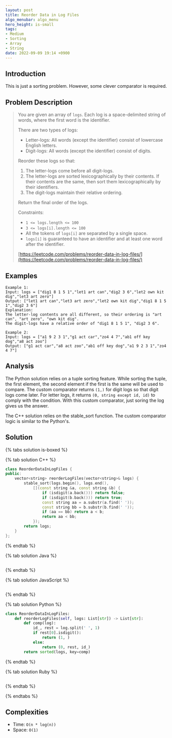 ```yaml
---
layout: post
title: Reorder Data in Log Files
algo_menubar: algo_menu
hero_height: is-small
tags:
- Medium
- Sorting
- Array
- String
date: 2022-09-09 19:14 +0900
---
```

## Introduction
This is just a sorting problem.
However, some clever comparator is required.

## Problem Description
> You are given an array of `logs`.
> Each log is a space-delimited string of words, where the first word is the identifier.
>
> There are two types of logs:
> - Letter-logs: All words (except the identifier) consist of lowercase English letters.
> - Digit-logs: All words (except the identifier) consist of digits.
>
> Reorder these logs so that:
> 1. The letter-logs come before all digit-logs.
> 2. The letter-logs are sorted lexicographically by their contents.
>    If their contents are the same, then sort them lexicographically by their identifiers.
> 3. The digit-logs maintain their relative ordering.
>
> Return the final order of the logs.
>
> Constraints:
> - `1 <= logs.length <= 100`
> - `3 <= logs[i].length <= 100`
> - All the tokens of `logs[i]` are separated by a single space.
> - `logs[i]` is guaranteed to have an identifier and at least one word after the identifier.
>
> [https://leetcode.com/problems/reorder-data-in-log-files/](https://leetcode.com/problems/reorder-data-in-log-files/)

## Examples
```
Example 1:
Input: logs = ["dig1 8 1 5 1","let1 art can","dig2 3 6","let2 own kit dig","let3 art zero"]
Output: ["let1 art can","let3 art zero","let2 own kit dig","dig1 8 1 5 1","dig2 3 6"]
Explanation:
The letter-log contents are all different, so their ordering is "art can", "art zero", "own kit dig".
The digit-logs have a relative order of "dig1 8 1 5 1", "dig2 3 6".
```

```
Example 2:
Input: logs = ["a1 9 2 3 1","g1 act car","zo4 4 7","ab1 off key dog","a8 act zoo"]
Output: ["g1 act car","a8 act zoo","ab1 off key dog","a1 9 2 3 1","zo4 4 7"]
```

## Analysis
The Python solution relies on a tuple sorting feature.
While sorting the tuple, the first element, the second element if the first is the same
will be used to compare.
The custom comparator returns `(1,)` for digit logs so that digit logs come later.
For letter logs, it returns `(0, string except id, id)` to comply with the condition.
With this custom comparator, just soring the log gives us the answer.

The C++ solution relies on the stable_sort function.
The custom comparator logic is similar to the Python's.

## Solution

{% tabs solution is-boxed %}

{% tab solution C++ %}
```cpp
class ReorderDataInLogFiles {
public:
    vector<string> reorderLogFiles(vector<string>& logs) {
        stable_sort(logs.begin(), logs.end(),
            [](const string &a, const string &b) {
                if (isdigit(a.back())) return false;
                if (isdigit(b.back())) return true;
                const string aa = a.substr(a.find(' '));
                const string bb = b.substr(b.find(' '));
                if (aa == bb) return a < b;
                return aa < bb;
            });
        return logs;
    }
};
```
{% endtab %}

{% tab solution Java %}
```java

```
{% endtab %}

{% tab solution JavaScript %}
```js

```
{% endtab %}

{% tab solution Python %}
```python
class ReorderDataInLogFiles:
    def reorderLogFiles(self, logs: List[str]) -> List[str]:
        def comp(log):
            id_, rest = log.split(' ', 1)
            if rest[0].isdigit():
                return (1, )
            else:
                return (0, rest, id_)
        return sorted(logs, key=comp)
```
{% endtab %}

{% tab solution Ruby %}
```ruby

```
{% endtab %}

{% endtabs %}

## Complexities
- Time: `O(n * log(n))`
- Space: `O(1)`
